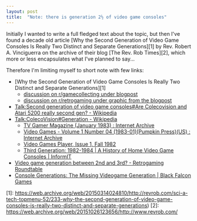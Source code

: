 ```yaml
---
layout: post
title:  "Note: there is generation 2½ of video game consoles"
---
```


Initially I wanted to write a full fledged text about the topic, but then I've
found a decade old article [Why the Second Generation of Video Game Consoles Is
Really Two Distinct and Separate Generations][1] by Rev. Robert A. Vinciguerra
on the archive of their blog [The Rev. Rob Times][2], which more or less
encapsulates what I've planned to say...

Therefore I'm limiting myself to short note with few links:

* [Why the Second Generation of Video Game Consoles Is Really Two Distinct and Separate Generations][1]
  * [discussion on r/gamecollecting under blogpost](https://www.reddit.com/r/gamecollecting/comments/1w2nf8/why_the_second_generation_of_video_game_consoles/)
  * [discussion on r/retrogaming under graphic from the blogpost](https://www.reddit.com/r/retrogaming/comments/2gowa3/how_the_second_generation_of_video_game_consoles/)
* [Talk:Second generation of video game consoles#Are Colecovision and Atari 5200 really second gen? - Wikipedia](https://en.wikipedia.org/wiki/Talk:Second_generation_of_video_game_consoles#Are_Colecovision_and_Atari_5200_really_second_gen?)
* [Talk:ColecoVision#Generation - Wikipedia](https://en.wikipedia.org/wiki/Talk:ColecoVision#Generation)
  * [TV Gamer Magazine (January 1983) : Internet Archive](https://archive.org/details/tv-gamer-magazine-1983-01/page/n41)
  * [Video Games - Volume 1 Number 04 (1983-01)(Pumpkin Press)(US) : Internet Archive](https://archive.org/details/Video_Games_Volume_1_Number_04_1983-01_Pumpkin_Press_US/page/n71)
  * [Video Games Player, Issue 1, Fall 1982](https://vgpavilion.com/mags/1982/fall/vgp/fall-1982-video-game-buyers-guide/)
  * [Third Generation: 1982-1984 | A History of Home Video Game Consoles | InformIT](https://www.informit.com/articles/article.aspx?p=378141&seqNum=3)
* [Video game generation between 2nd and 3rd? - Retrogaming Roundtable](https://forum.digitpress.com/forum/showthread.php?173587-Video-game-generation-between-2nd-and-3rd)
* [Console Generations: The Missing Videogame Generation | Black Falcon Games](https://blackfalcongames.net/?p=179)

[1]: https://web.archive.org/web/20150314024810/http://revrob.com/sci-a-tech-topmenu-52/233-why-the-second-generation-of-video-game-consoles-is-really-two-distinct-and-separate-generations)
[2]: https://web.archive.org/web/20151026123656/http://www.revrob.com/

